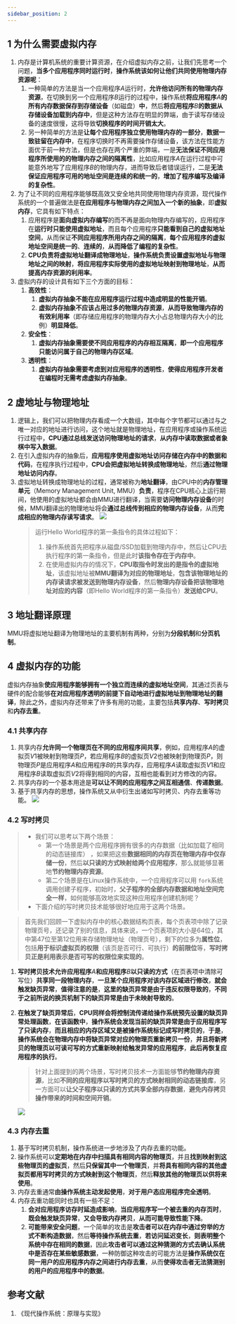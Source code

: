```yaml
---
sidebar_position: 2
---
```


## 1 为什么需要虚拟内存

1. 内存是计算机系统的重要计算资源，在介绍虚拟内存之前，让我们先思考一个问题，**当多个应用程序同时运行时**，**操作系统该如何让他们共同使用物理内存资源呢**：
   1. 一种简单的方法是当一个应用程序$A$运行时，**允许他访问所有的物理内存资源**，在切换到另一个应用程序$B$运行的过程中，操作系统**将应用程序**$A$**的所有内存数据保存到存储设备**（如磁盘）**中**，然后**将应用程序**$B$**的数据从存储设备加载到内存中**，但是这种方法存在明显的弊端，由于读写存储设备的速度很慢，这将导致**切换程序的时间开销太大**。
   2. 另一种简单的方法是**让每个应用程序独立使用物理内存的一部分**，**数据一致驻留在内存中**，在程序切换时不再需要操作存储设备，该方法在性能方面优于前一种方法，但是也存在两个严重的弊端，一是**无法保证不同应用程序所使用的的物理内存之间的隔离性**，比如应用程序$A$在运行过程中可能意外地写了应用程序$B$的物理内存，进而导致后者错误运行，二是**无法保证应用程序可用的地址空间是连续的和统一的**，**增加了程序编写及编译的复杂性**。
2. 为了让不同的应用程序能够既高效又安全地共同使用物理内存资源，现代操作系统的一个普遍做法是**在应用程序与物理内存之间加入一个新的抽象**，即**虚拟内存**，它具有如下特点：
   1. 应用程序是**面向虚拟内存编写**的而不再是面向物理内存编写的，应用程序在**运行时只能使用虚拟地址**，而且每个应用程序**只能看到自己的虚拟地址空间**，从而保证**不同应用程序所用内存之间的隔离**，**每个应用程序的虚拟地址空间是统一的**、**连续的**，**从而降低了编程的复杂性**。
   2. **CPU负责将虚拟地址翻译成物理地址**，**操作系统负责设置虚拟地址与物理地址之间的映射**，**将应用程序实际使用的虚拟地址映射到物理地址**，**从而提高内存资源的利用率**。
3. 虚拟内存的设计具有如下三个方面的目标：
   1. **高效性**：
      1. **虚拟内存抽象不能在应用程序运行过程中造成明显的性能开销**。
      2. **虚拟内存抽象不应该占用过多的物理内存资源**，**从而导致物理内存的有效利用率**（即存储应用程序的物理内存大小占总物理内存大小的比例）**明显降低**。
   2. **安全性**：
      1. **虚拟内存抽象需要使不同应用程序的内存相互隔离**，**即一个应用程序只能访问属于自己的物理内存区域**。
   3. **透明性**：
      1. **虚拟内存抽象需要考虑到对应用程序的透明性**，**使得应用程序开发者在编程时无需考虑虚拟内存抽象**。

## 2 虚地址与物理地址

1. 逻辑上，我们可以把物理内存看成一个大数组，其中每个字节都可以通过与之唯一对应的地址进行访问，这个地址就是物理地址，在应用程序或操作系统运行过程中，**CPU通过总线发送访问物理地址的请求**，**从内存中读取数据或者象棋中写入数据**。
2. 在引入虚拟内存的抽象后，**应用程序使用虚拟地址访问存储在内存中的数据和代码**，在程序执行过程中，**CPU会把虚拟地址转换成物理地址**，然后**通过物理地址访问内存**。
3. 虚拟地址转换成物理地址的过程，通常被称为**地址翻译**，由CPU中的**内存管理单元**（Memory Management Unit, MMU）**负责**，程序在CPU核心上运行期间，他使用的虚拟地址都会由MMU进行翻译，当需要**访问物理内存设备**的时候，MMU翻译出的物理地址将会**通过总线传到相应的物理内存设备**，从而**完成相应的物理内存读写请求**。
   ![](https://ricear.com/media/202206/2022-06-28_210407_106559.png)
   > 运行Hello World程序的第一条指令的具体过程如下：
   >
   > 1. 操作系统首先把程序从磁盘/SSD加载到物理内存中，然后让CPU去执行程序的第一条指令，但是此时**该指令存在于内存中**。
   > 2. 在使用虚拟内存的情况下，**CPU取指令时发出的是指令的虚拟地址**，该虚拟地址被**MMU翻译为对应的物理地址**，**包含该物理地址的内存读请求被发送到物理内存设备**，然后**物理内存设备把该物理地址对应的内容**（即Hello World程序的第一条指令）**发送给CPU**。
   >

## 3 地址翻译原理

MMU将虚拟地址翻译为物理地址的主要机制有两种，分别为**分段机制**和**分页机制**。

## 4 虚拟内存的功能

虚拟内存抽象**使应用程序能够拥有一个独立而连续的虚拟地址空间**，其通过页表与硬件的配合能够**在对应用程序透明的前提下自动地进行虚拟地址到物理地址的翻译**，除此之外，虚拟内存还带来了许多有用的功能，主要包括**共享内存**、**写时拷贝**和**内存去重**。

### 4.1 共享内存

1. 共享内存**允许同一个物理页在不同的应用程序间共享**，例如，应用程序$A$的虚拟页$V1$被映射到物理页$P$，若应用程序$B$的虚拟页$V2$也被映射到物理页$P$，则物理页$P$是应用程序$A$和应用程序$B$的共享内存，应用程序$A$读取虚拟页$V1$和应用程序$B$读取虚拟页$V2$将得到相同的内容，互相也能看到对方修改的内容。
2. 共享内存的一个基本用途是**可以让不同的应用程序之间互相通信**、**传递数据**。
3. 基于共享内存的思想，操作系统又从中衍生出诸如写时拷贝、内存去重等功能。
   ![](https://ricear.com/media/202207/2022-07-05_202717_267329.png)

### 4.2 写时拷贝

> - 我们可以思考以下两个场景：
>   - 第一个场景是两个应用程序拥有很多的内存数据（比如加载了相同的动态链接库） ，如果把这些**数据相同的内存页在物理内存中仅存储一份**，然后**以只读的方式映射给两个应用程序**，那么就能够显著地**节约物理内存资源**。
>   - 第二个场景是在Linux操作系统中，一个应用程序可以用 `fork`系统调用创建子程序，初始时，**父子程序的全部内存数据和地址空间完全一样**，如何能够高效地实现这种应用程序创建机制呢？
> - 下面介绍的写时拷贝技术能够很好地应用于这两个场景。

> 首先我们回顾一下虚拟内存中的核心数据结构页表，每个页表项中除了记录物理页号，还记录了别的信息，具体来说，一个页表项的大小是64位，其中第47位至第12位用来存储物理地址（物理页号），剩下的位多为**属性位**，包括**用于标识虚拟页的权限**（该页是否可行、可执行）**的前限位**等，**写时拷贝正是利用表示是否可写的权限位来实现的**。

1. **写时拷贝技术允许应用程序**$A$**和应用程序**$B$**以只读的方式**（在页表项中清除可写位）**共享同一段物理内存**，**一旦某个应用程序对该内存区域进行修改**，**就会触发缺页异常**，**值得注意的是**，**这里的缺页异常是由于违反权限导致的**，**不同于之前所说的换页机制下的缺页异常是由于未映射导致的**。
2. **在触发了缺页异常后**，**CPU同样会将控制流传递给操作系统预先设置的缺页异常处理函数**，**在该函数中**，**操作系统会发现当前的缺页异常是由于应用程序写了只读内存**，**而且相应的内存区域又是被操作系统标记成写时拷贝的**，**于是**，**操作系统会在物理内存中将缺页异常对应的物理页重新拷贝一份**，**并且将新拷贝的物理页以可读可写的方式重新映射给触发异常的应用程序**，**此后再恢复应用程序的执行**。

   > 针对上面提到的两个场景，写时拷贝技术一方面能够**节约物理内存资源**，比如**不同的应用程序以写时拷贝的方式映射相同的动态链接库**，另一方面可以**让父子程序以只读的方式共享全部内存数据**，**避免内存拷贝操作带来的时间和空间开销**。
   >

   ![](https://ricear.com/media/202207/2022-07-05_205734_179700.png)

### 4.3 内存去重

1. 基于写时拷贝机制，操作系统进一步地涉及了内存去重的功能。
2. 操作系统可以**定期地在内存中扫描具有相同内容的物理页**，并且**找到映射到这些物理页的虚拟页**，然后**只保留其中一个物理页**，并**将具有相同内容的其他虚拟页都用写时拷贝的方式映射到这个物理页**，然后**释放其他的物理页以供将来使用**。
3. 内存去重通常**由操作系统主动发起使用**，**对于用户态应用程序完全透明**。
4. 内存去重功能同时也具有一些不足：
   1. **会对应用程序访存时延造成影响**，**当应用程序写一个被去重的内存页时**，**既会触发缺页异常**，**又会导致内存拷贝**，**从而可能导致性能下降**。
   2. **可能带来安全问题**，一个简单的攻击是**攻击者可以在内存中通过穷举的方式不断构造数据**，然后**等待操作系统去重**，**若访问延迟变长**，**则表明整个系统中存在相同的数据**，因此**攻击者可以通过这种猜测的方式去确认系统中是否存在某些敏感数据**，一种防御这种攻击的可能方法是**操作系统仅在同一用户的应用程序内存之间进行内存去重**，从而**使得攻击者无法猜测别的用户的应用程序中的数据**。

## 参考文献

1. 《现代操作系统：原理与实现》
